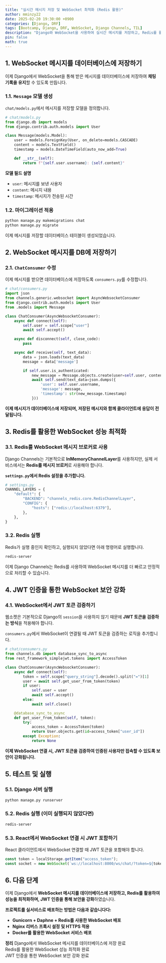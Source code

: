 ```yaml
---
title: "실시간 메시지 저장 및 WebSocket 최적화 (Redis 활용)"
author: mminzy22
date: 2025-02-20 19:30:00 +0900
categories: [Django, DRF]
tags: [Bootcamp, Django, DRF, WebSocket, Django Channels, TIL]
description: "Django와 WebSocket을 사용하여 실시간 메시지를 저장하고, Redis를 활용하여 성능을 최적화하며, JWT 인증을 통해 보안을 강화하는 방법을 다룹니다."
pin: false
math: true
---
```



## 1. WebSocket 메시지를 데이터베이스에 저장하기

이제 Django에서 WebSocket을 통해 받은 메시지를 데이터베이스에 저장하여 **채팅 기록을 유지**할 수 있도록 만듭니다.

### 1.1. `Message` 모델 생성
`chat/models.py`에서 메시지를 저장할 모델을 정의합니다.

```python
# chat/models.py
from django.db import models
from django.contrib.auth.models import User

class Message(models.Model):
    user = models.ForeignKey(User, on_delete=models.CASCADE)
    content = models.TextField()
    timestamp = models.DateTimeField(auto_now_add=True)

    def __str__(self):
        return f"{self.user.username}: {self.content}"
```

**모델 필드 설명**
- `user`: 메시지를 보낸 사용자
- `content`: 메시지 내용
- `timestamp`: 메시지가 전송된 시간

### 1.2. 마이그레이션 적용

```bash
python manage.py makemigrations chat
python manage.py migrate
```

이제 메시지를 저장할 데이터베이스 테이블이 생성되었습니다.


## 2. WebSocket 메시지를 DB에 저장하기

### 2.1. `ChatConsumer` 수정
이제 메시지를 받으면 데이터베이스에 저장하도록 `consumers.py`를 수정합니다.

```python
# chat/consumers.py
import json
from channels.generic.websocket import AsyncWebsocketConsumer
from django.contrib.auth.models import User
from .models import Message

class ChatConsumer(AsyncWebsocketConsumer):
    async def connect(self):
        self.user = self.scope["user"]
        await self.accept()

    async def disconnect(self, close_code):
        pass

    async def receive(self, text_data):
        data = json.loads(text_data)
        message = data['message']

        if self.user.is_authenticated:
            new_message = Message.objects.create(user=self.user, content=message)
            await self.send(text_data=json.dumps({
                'user': self.user.username,
                'message': message,
                'timestamp': str(new_message.timestamp)
            }))
```

**이제 메시지가 데이터베이스에 저장되며, 저장된 메시지와 함께 클라이언트에 응답이 전달됩니다.**


## 3. Redis를 활용한 WebSocket 성능 최적화

### 3.1. Redis를 WebSocket 메시지 브로커로 사용
Django Channels는 기본적으로 **InMemoryChannelLayer**를 사용하지만, 실제 서비스에서는 **Redis를 메시지 브로커**로 사용해야 합니다.

**`settings.py`에서 Redis 설정을 추가합니다.**

```python
# settings.py
CHANNEL_LAYERS = {
    "default": {
        "BACKEND": "channels_redis.core.RedisChannelLayer",
        "CONFIG": {
            "hosts": ["redis://localhost:6379"],
        },
    },
}
```

### 3.2. Redis 실행
Redis가 실행 중인지 확인하고, 실행되지 않았다면 아래 명령어로 실행합니다.

```bash
redis-server
```

이제 Django Channels는 Redis를 사용하여 WebSocket 메시지를 더 빠르고 안정적으로 처리할 수 있습니다.


## 4. JWT 인증을 통한 WebSocket 보안 강화

### 4.1. WebSocket에서 JWT 토큰 검증하기
웹소켓은 기본적으로 Django의 `session`을 사용하지 않기 때문에 **JWT 토큰을 검증하는 방식**을 적용해야 합니다.

`consumers.py`에서 WebSocket이 연결될 때 JWT 토큰을 검증하는 로직을 추가합니다.

```python
# chat/consumers.py
from channels.db import database_sync_to_async
from rest_framework_simplejwt.tokens import AccessToken

class ChatConsumer(AsyncWebsocketConsumer):
    async def connect(self):
        token = self.scope["query_string"].decode().split("=")[1]
        user = await self.get_user_from_token(token)
        if user:
            self.user = user
            await self.accept()
        else:
            await self.close()

    @database_sync_to_async
    def get_user_from_token(self, token):
        try:
            access_token = AccessToken(token)
            return User.objects.get(id=access_token["user_id"])
        except Exception:
            return None
```

**이제 WebSocket 연결 시, JWT 토큰을 검증하여 인증된 사용자만 접속할 수 있도록 보안이 강화됩니다.**


## 5. 테스트 및 실행

### 5.1. Django 서버 실행

```bash
python manage.py runserver
```

### 5.2. Redis 실행 (이미 실행되지 않았다면)

```bash
redis-server
```

### 5.3. React에서 WebSocket 연결 시 JWT 포함하기
React 클라이언트에서 WebSocket 연결할 때 JWT 토큰을 포함해야 합니다.

```javascript
const token = localStorage.getItem("access_token");
const socket = new WebSocket(`ws://localhost:8000/ws/chat/?token=${token}`);
```


## 6. 다음 단계

이제 Django에서 **WebSocket 메시지를 데이터베이스에 저장하고, Redis를 활용하여 성능을 최적화하며, JWT 인증을 통해 보안을 강화**하였습니다.

**프로젝트를 실서비스로 배포하는 방법은 다음과 같습니다다:**
- **Gunicorn + Daphne + Redis를 사용한 WebSocket 배포**
- **Nginx 리버스 프록시 설정 및 HTTPS 적용**
- **Docker를 활용한 WebSocket 서비스 배포**


**정리**
Django에서 WebSocket 메시지를 데이터베이스에 저장 완료  
Redis를 활용한 WebSocket 성능 최적화 완료  
JWT 인증을 통한 WebSocket 보안 강화 완료  


